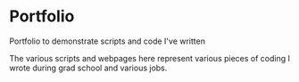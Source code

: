 # Portfolio
Portfolio to demonstrate scripts and code I've written 

The various scripts and webpages here represent various pieces of coding I wrote during grad school and various jobs.
